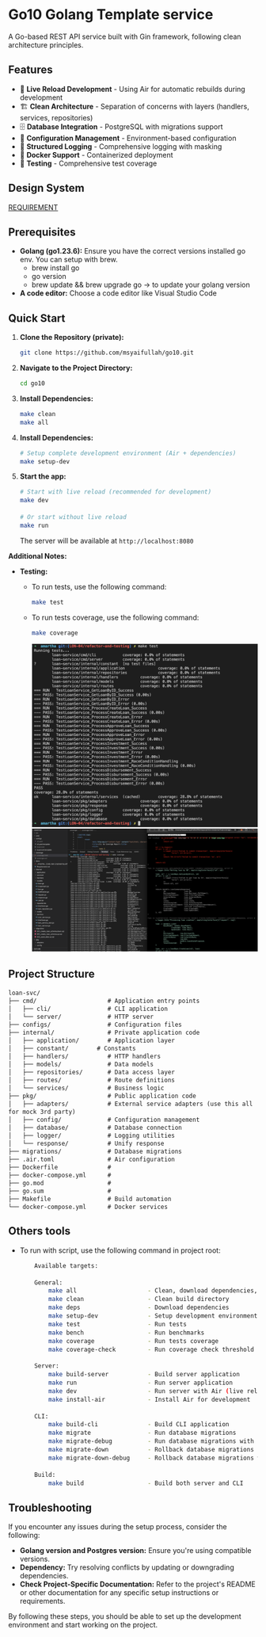 # Go10 Golang Template service

A Go-based REST API service built with Gin framework, following clean architecture principles.

## Features

- 🚀 **Live Reload Development** - Using Air for automatic rebuilds during development
- 🏗️ **Clean Architecture** - Separation of concerns with layers (handlers, services, repositories)
- 🗄️ **Database Integration** - PostgreSQL with migrations support
- 🔧 **Configuration Management** - Environment-based configuration
- 📝 **Structured Logging** - Comprehensive logging with masking
- 🐳 **Docker Support** - Containerized deployment
- 🧪 **Testing** - Comprehensive test coverage

## Design System

[REQUIREMENT](/docs/Requirement.md)

## Prerequisites

- **Golang (go1.23.6):** Ensure you have the correct versions installed go env. You can setup with brew.
   - brew install go
   - go version
   - brew update && brew upgrade go -> to update your golang version
- **A code editor:** Choose a code editor like Visual Studio Code

## Quick Start

1. **Clone the Repository (private):**

    ```bash
    git clone https://github.com/msyaifullah/go10.git
    ```
2. **Navigate to the Project Directory:**

    ```bash
    cd go10
    ```

3. **Install Dependencies:**

    ```bash
    make clean
    make all
    ```

4. **Install Dependencies:**

    ```bash
    # Setup complete development environment (Air + dependencies)
    make setup-dev
    ```

6. **Start the app:**
    
    ```bash
    # Start with live reload (recommended for development)
    make dev

    # Or start without live reload
    make run
    ```

    The server will be available at `http://localhost:8080`



**Additional Notes:**

- **Testing:**

  - To run tests, use the following command:

    ```bash
    make test
    ```
  - To run tests coverage, use the following command:

    ```bash
    make coverage
    ```
    ![coverage](/docs/coverage-1.png 'coverage 1')
    ![coverage](/docs/coverage-2.png 'coverage 2')


## Project Structure

```
loan-svc/
├── cmd/                    # Application entry points
│   ├── cli/                # CLI application
│   └── server/             # HTTP server
├── configs/                # Configuration files
├── internal/               # Private application code
│   ├── application/        # Application layer
│   ├── constant/        # Constants
│   ├── handlers/           # HTTP handlers
│   ├── models/             # Data models
│   ├── repositories/       # Data access layer
│   ├── routes/             # Route definitions
│   └── services/           # Business logic
├── pkg/                    # Public application code
│   ├── adapters/           # External service adapters (use this all for mock 3rd party)
│   ├── config/             # Configuration management
│   ├── database/           # Database connection
│   ├── logger/             # Logging utilities
│   └── response/           # Unify response 
├── migrations/             # Database migrations
├── .air.toml               # Air configuration
├── Dockerfile              # 
├── docker-compose.yml      # 
├── go.mod                  # 
├── go.sum                  # 
├── Makefile                # Build automation
└── docker-compose.yml      # Docker services
```

## Others tools 
  - To run with script, use the following command in project root:
    ```bash
        Available targets:

        General:
            make all                    - Clean, download dependencies, run tests, and build
            make clean                  - Clean build directory
            make deps                   - Download dependencies
            make setup-dev              - Setup development environment (Air + deps)
            make test                   - Run tests
            make bench                  - Run benchmarks
            make coverage               - Run tests coverage
            make coverage-check         - Run coverage check threshold

        Server:
            make build-server           - Build server application
            make run                    - Run server application
            make dev                    - Run server with Air (live reload)
            make install-air            - Install Air for development

        CLI:
            make build-cli              - Build CLI application
            make migrate                - Run database migrations
            make migrate-debug          - Run database migrations with debug
            make migrate-down           - Rollback database migrations
            make migrate-down-debug     - Rollback database migrations with debug

        Build:
            make build                  - Build both server and CLI
    ```  

## Troubleshooting

If you encounter any issues during the setup process, consider the following:

- **Golang version and Postgres version:** Ensure you're using compatible versions.
- **Dependency:** Try resolving conflicts by updating or downgrading dependencies.
- **Check Project-Specific Documentation:** Refer to the project's README or other documentation for any specific setup instructions or requirements.

By following these steps, you should be able to set up the development environment and start working on the project.